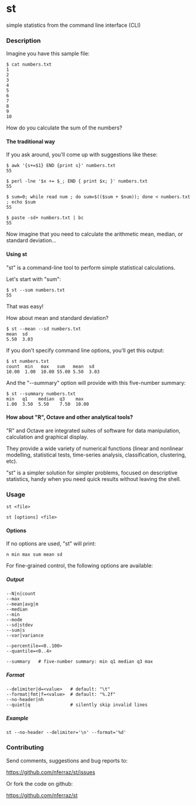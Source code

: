 st
==

simple statistics from the command line interface (CLI)

### Description

Imagine you have this sample file:

    $ cat numbers.txt
    1
    2
    3
    4
    5
    6
    7
    8
    9
    10

How do you calculate the sum of the numbers?

#### The traditional way

If you ask around, you'll come up with suggestions like these:

    $ awk '{s+=$1} END {print s}' numbers.txt
    55

    $ perl -lne '$x += $_; END { print $x; }' numbers.txt
    55

    $ sum=0; while read num ; do sum=$(($sum + $num)); done < numbers.txt ; echo $sum
    55

    $ paste -sd+ numbers.txt | bc
    55

Now imagine that you need to calculate the arithmetic mean, median,
or standard deviation...


#### Using st

"st" is a command-line tool to perform simple statistical calculations.

Let's start with "sum":

    $ st --sum numbers.txt
    55

That was easy!

How about mean and standard deviation?

    $ st --mean --sd numbers.txt
    mean  sd
    5.50  3.03

If you don't specify command line options, you'll get this output:

    $ st numbers.txt
    count  min   max   sum   mean  sd
    10.00  1.00  10.00 55.00 5.50  3.03

And the "--summary" option will provide with this five-number summary:

    $ st --summary numbers.txt
    min   q1    median  q3    max
    1.00  3.50  5.50    7.50  10.00


#### How about "R", Octave and other analytical tools?

"R" and Octave are integrated suites of software for data manipulation,
calculation and graphical display.

They provide a wide variety of numerical functions (linear and
nonlinear modelling, statistical tests, time-series analysis,
classification, clustering, etc).

"st" is a simpler solution for simpler problems, focused on descriptive
statistics, handy when you need quick results without leaving the shell.


### Usage

    st <file>

    st [options] <file>

#### Options

If no options are used, "st" will print:

    n min max sum mean sd

For fine-grained control, the following options are available:

##### Output

    --N|n|count
    --max
    --mean|avg|m
    --median
    --min
    --mode
    --sd|stdev
    --sum|s
    --var|variance

    --percentile=<0..100>
    --quantile=<0..4>

    --summary   # five-number summary: min q1 median q3 max

##### Format

    --delimiter|d=<value>   # default: "\t"
    --format|fmt|f=<value>  # default: "%.2f"
    --no-header|nh
    --quiet|q               # silently skip invalid lines

##### Example

    st --no-header --delimiter='\n' --format='%d'


### Contributing

Send comments, suggestions and bug reports to:

https://github.com/nferraz/st/issues

Or fork the code on github:

https://github.com/nferraz/st

